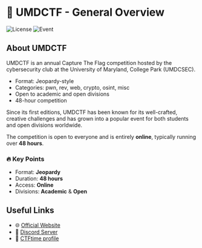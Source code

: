 # 🎯 UMDCTF - General Overview

![License](https://img.shields.io/badge/license-MIT-green)
![Event](https://img.shields.io/badge/CTF-UMDCTF-informational)

## About UMDCTF

UMDCTF is an annual Capture The Flag competition hosted by the cybersecurity club at the University of Maryland, College Park (UMDCSEC).

- Format: Jeopardy-style
- Categories: pwn, rev, web, crypto, osint, misc
- Open to academic and open divisions
- 48-hour competition

Since its first editions, UMDCTF has been known for its well-crafted, creative challenges and has grown into a popular event for both students and open divisions worldwide.  

The competition is open to everyone and is entirely **online**, typically running over **48 hours**.

### 🔥 Key Points

- Format: **Jeopardy**
- Duration: **48 hours**
- Access: **Online**
- Divisions: **Academic** & **Open**

## Useful Links

- 🌐 [Official Website](https://umdctf.io/)
- 💬 [Discord Server](https://discord.gg/n65kg6KuYH)
- 🎯 [CTFtime profile](https://ctftime.org/team/87711)
